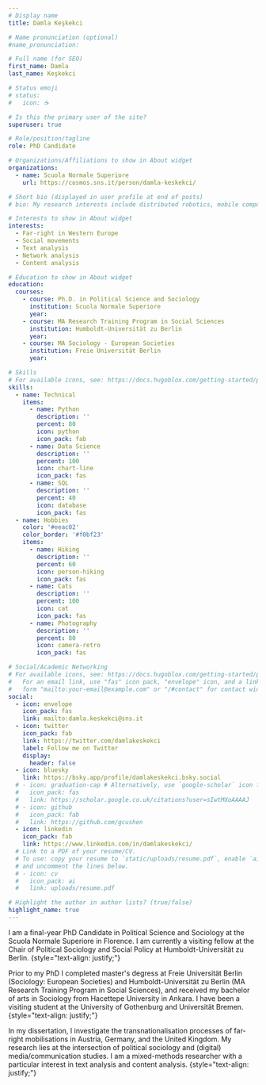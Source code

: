 ```yaml
---
# Display name
title: Damla Keşkekci

# Name pronunciation (optional)
#name_pronunciation: 

# Full name (for SEO)
first_name: Damla
last_name: Keşkekci

# Status emoji
# status:
#   icon: ☕️

# Is this the primary user of the site?
superuser: true

# Role/position/tagline
role: PhD Candidate

# Organizations/Affiliations to show in About widget
organizations:
  - name: Scuola Normale Superiore
    url: https://cosmos.sns.it/person/damla-keskekci/

# Short bio (displayed in user profile at end of posts)
# bio: My research interests include distributed robotics, mobile computing and programmable matter.

# Interests to show in About widget
interests:
  - Far-right in Western Europe
  - Social movements
  - Text analysis
  - Network analysis
  - Content analysis

# Education to show in About widget
education:
  courses:
    - course: Ph.D. in Political Science and Sociology 
      institution: Scuola Normale Superiore
      year: 
    - course: MA Research Training Program in Social Sciences
      institution: Humboldt-Universität zu Berlin
      year: 
    - course: MA Sociology - European Societies
      institution: Freie Universität Berlin
      year: 

# Skills
# For available icons, see: https://docs.hugoblox.com/getting-started/page-builder/#icons
skills:
  - name: Technical
    items:
      - name: Python
        description: ''
        percent: 80
        icon: python
        icon_pack: fab
      - name: Data Science
        description: ''
        percent: 100
        icon: chart-line
        icon_pack: fas
      - name: SQL
        description: ''
        percent: 40
        icon: database
        icon_pack: fas
  - name: Hobbies
    color: '#eeac02'
    color_border: '#f0bf23'
    items:
      - name: Hiking
        description: ''
        percent: 60
        icon: person-hiking
        icon_pack: fas
      - name: Cats
        description: ''
        percent: 100
        icon: cat
        icon_pack: fas
      - name: Photography
        description: ''
        percent: 80
        icon: camera-retro
        icon_pack: fas

# Social/Academic Networking
# For available icons, see: https://docs.hugoblox.com/getting-started/page-builder/#icons
#   For an email link, use "fas" icon pack, "envelope" icon, and a link in the
#   form "mailto:your-email@example.com" or "/#contact" for contact widget.
social:
  - icon: envelope
    icon_pack: fas
    link: mailto:damla.keskekci@sns.it
  - icon: twitter
    icon_pack: fab
    link: https://twitter.com/damlakeskekci
    label: Follow me on Twitter
    display:
      header: false
  - icon: bluesky
    link: https://bsky.app/profile/damlakeskekci.bsky.social
  # - icon: graduation-cap # Alternatively, use `google-scholar` icon from `ai` icon pack
  #   icon_pack: fas
  #   link: https://scholar.google.co.uk/citations?user=sIwtMXoAAAAJ
  # - icon: github
  #   icon_pack: fab
  #   link: https://github.com/gcushen
  - icon: linkedin
    icon_pack: fab
    link: https://www.linkedin.com/in/damlakeskekci/
  # Link to a PDF of your resume/CV.
  # To use: copy your resume to `static/uploads/resume.pdf`, enable `ai` icons in `params.yaml`,
  # and uncomment the lines below.
  # - icon: cv
  #   icon_pack: ai
  #   link: uploads/resume.pdf

# Highlight the author in author lists? (true/false)
highlight_name: true
---
```


I am a final-year PhD Candidate in Political Science and Sociology at the Scuola Normale Superiore in Florence. I am currently a visiting fellow at the Chair of Political Sociology and Social Policy at Humboldt-Universität zu Berlin.
{style="text-align: justify;"}

Prior to my PhD I completed master's degress at Freie Universität Berlin (Sociology: European Societies) and Humboldt-Universität zu Berlin (MA Research Training Program in Social Sciences), and received my bachelor of arts in Sociology from Hacettepe University in Ankara. I have been a visiting student at the University of Gothenburg and Universität Bremen.
{style="text-align: justify;"}

In my dissertation, I investigate the transnationalisation processes of far-right mobilisations in Austria, Germany, and the United Kingdom. My research lies at the intersection of political sociology and (digital) media/communication studies. I am a mixed-methods researcher with a particular interest in text analysis and content analysis.
{style="text-align: justify;"}

